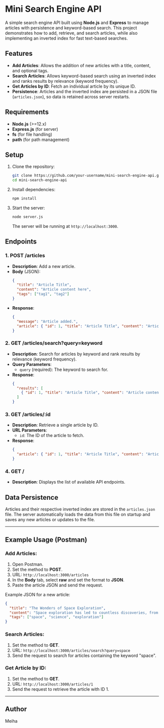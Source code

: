 
# Mini Search Engine API

A simple search engine API built using **Node.js** and **Express** to manage articles with persistence and keyword-based search. This project demonstrates how to add, retrieve, and search articles, while also implementing an inverted index for fast text-based searches.

## Features

- **Add Articles**: Allows the addition of new articles with a title, content, and optional tags.
- **Search Articles**: Allows keyword-based search using an inverted index and ranks results by relevance (keyword frequency).
- **Get Articles by ID**: Fetch an individual article by its unique ID.
- **Persistence**: Articles and the inverted index are persisted in a JSON file (`articles.json`), so data is retained across server restarts.

## Requirements

- **Node.js** (>=12.x)
- **Express.js** (for server)
- **fs** (for file handling)
- **path** (for path management)

## Setup

1. Clone the repository:
   ```bash
   git clone https://github.com/your-username/mini-search-engine-api.git
   cd mini-search-engine-api
   ```

2. Install dependencies:
   ```bash
   npm install
   ```

3. Start the server:
   ```bash
   node server.js
   ```

   The server will be running at `http://localhost:3000`.

## Endpoints

### 1. **POST /articles**
   - **Description**: Add a new article.
   - **Body** (JSON):
     ```json
     {
       "title": "Article Title",
       "content": "Article content here",
       "tags": ["tag1", "tag2"]
     }
     ```
   - **Response**:
     ```json
     {
       "message": "Article added.",
       "article": { "id": 1, "title": "Article Title", "content": "Article content here", "tags": ["tag1", "tag2"] }
     }
     ```

### 2. **GET /articles/search?query=keyword**
   - **Description**: Search for articles by keyword and rank results by relevance (keyword frequency).
   - **Query Parameters**: 
     - `query` (required): The keyword to search for.
   - **Response**:
     ```json
     {
       "results": [
         { "id": 1, "title": "Article Title", "content": "Article content here", "tags": ["tag1", "tag2"] }
       ]
     }
     ```

### 3. **GET /articles/:id**
   - **Description**: Retrieve a single article by ID.
   - **URL Parameters**:
     - `id`: The ID of the article to fetch.
   - **Response**:
     ```json
     {
       "article": { "id": 1, "title": "Article Title", "content": "Article content here", "tags": ["tag1", "tag2"] }
     }
     ```

### 4. **GET /** 
   - **Description**: Displays the list of available API endpoints.

## Data Persistence

Articles and their respective inverted index are stored in the `articles.json` file. The server automatically loads the data from this file on startup and saves any new articles or updates to the file.

---

## Example Usage (Postman)

### Add Articles:
1. Open Postman.
2. Set the method to **POST**.
3. URL: `http://localhost:3000/articles`
4. In the **Body** tab, select **raw** and set the format to **JSON**.
5. Paste the article JSON and send the request.

Example JSON for a new article:
```json
{
  "title": "The Wonders of Space Exploration",
  "content": "Space exploration has led to countless discoveries, from understanding the origins of the universe to identifying planets beyond our solar system.",
  "tags": ["space", "science", "exploration"]
}
```

### Search Articles:
1. Set the method to **GET**.
2. URL: `http://localhost:3000/articles/search?query=space`
3. Send the request to search for articles containing the keyword "space".

### Get Article by ID:
1. Set the method to **GET**.
2. URL: `http://localhost:3000/articles/1`
3. Send the request to retrieve the article with ID 1.

---


## Author

Meiha


